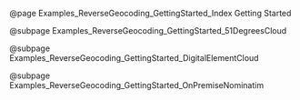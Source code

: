 @page Examples_ReverseGeocoding_GettingStarted_Index Getting Started

@subpage Examples_ReverseGeocoding_GettingStarted_51DegreesCloud

@subpage Examples_ReverseGeocoding_GettingStarted_DigitalElementCloud

@subpage Examples_ReverseGeocoding_GettingStarted_OnPremiseNominatim
